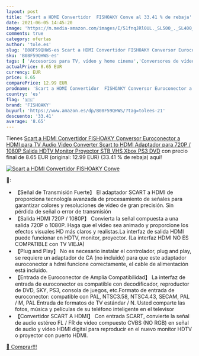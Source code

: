 ```yaml
---
layout: post
title: 'Scart a HDMI Convertidor  FISHOAKY Conve al 33.41 % de rebaja'
date: 2021-06-05 14:45:20
image: 'https://m.media-amazon.com/images/I/51fnqJRl0UL._SL500_._SL400_.jpg'
comments: true
category: ofertas
author: 'tole.es'
slug: 'B08F59QHWS-es Scart a HDMI Convertidor FISHOAKY Conversor Euroconector a...'
sku: 'B08F59QHWS-es'
tags: [ 'Accesorios para TV, vídeo y home cinema','Conversores de vídeo','Electrónica','TV, vídeo y home cinema','fishoaky','xbox', ]
actualPrice: 8.65 EUR
currency: EUR
price: 8.65
comparePrice: 12.99 EUR
prodname: 'Scart a HDMI Convertidor  FISHOAKY Conversor Euroconector a HDMI para TV  Audio Video Converter Scart to HDMI Adaptador para 720P / 1080P Salida HDTV Monitor Proyector STB VHS Xbox PS3 DVD'
country: 'es'
flag: '🇪🇸'
brand: 'FISHOAKY'
buyurl: 'https://www.amazon.es/dp/B08F59QHWS/?tag=tolees-21'
descuento: '33.41'
average: '8.65'
---
```


Tienes [Scart a HDMI Convertidor  FISHOAKY Conversor Euroconector a HDMI para TV  Audio Video Converter Scart to HDMI Adaptador para 720P / 1080P Salida HDTV Monitor Proyector STB VHS Xbox PS3 DVD](https://www.amazon.es/dp/B08F59QHWS/?tag=tolees-21) con precio final de  8.65 EUR (original: 12.99 EUR) (33.41 %  de rebaja) aqui!

[![Scart a HDMI Convertidor  FISHOAKY Conve](https://m.media-amazon.com/images/I/51fnqJRl0UL._SL500_._SL400_.jpg)](https://www.amazon.es/dp/B08F59QHWS/?tag=tolees-21)

🔎:

- 【Señal de Transmisión Fuerte】 El adaptador SCART a HDMI de proporciona tecnología avanzada de procesamiento de señales para garantizar colores y resoluciones de video de gran precisión. Sin pérdida de señal o error de transmisión
- 【Salida HDMI 720P / 1080P】 Convierta la señal compuesta a una salida 720P o 1080P. Haga que el video sea animado y proporcione los efectos visuales HD más claros y realistas.La interfaz de salida HDMI puede funcionar en HDTV, monitor, proyector. (La interfaz HDMI NO ES COMPATIBLE con TV VIEJA)
- 【Plug and Play】 No es necesario instalar el controlador, plug and play, se requiere un adaptador de CA (no incluido) para que este adaptador euroconector a hdmi funcione correctamente, el cable de alimentación está incluido.
- 【Entrada de Euroconector de Amplia Compatibilidad】 La interfaz de entrada de euroconector es compatible con decodificador, reproductor de DVD, SKY, PS3, consola de juegos, etc.Formato de entrada de euroconector: compatible con PAL, NTSC3.58, NTSC4.43, SECAM, PAL / M, PAL Entrada de formatos de TV estándar / N. Usted comparte las fotos, música y películas de su teléfono inteligente en el televisor
- 【Convertidor SCART A HDMI】 Con entrada SCART, convierte la señal de audio estéreo FL / FR de video compuesto CVBS (NO RGB) en señal de audio y video HDMI digital para reproducir en el nuevo monitor HDTV o proyector con puerto HDMI.

[🛒 Comprar!!!](https://www.amazon.es/dp/B08F59QHWS/?tag=tolees-21)
